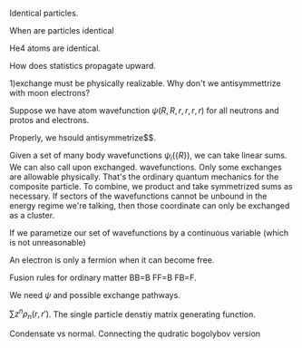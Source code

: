 Identical particles.

When are particles identical

He4 atoms are identical.

How does statistics propagate upward.

1)exchange must be physically realizable. Why don't we antisymmettrize
with moon electrons?

Suppose we have atom wavefunction $\psi(R,R,r,r,r,r)$ for all neutrons
and protos and electrons.

Properly, we hsould antisymmetrize$$.

Given a set of many body wavefunctions $\psi_{i}(\{R\})$, we can take
linear sums. We can also call upon exchanged. wavefunctions. Only some
exchanges are allowable physically. That's the ordinary quantum
mechanics for the composite particle. To combine, we product and take
symmetrized sums as necessary. If sectors of the wavefunctions cannot be
unbound in the energy regime we're talking, then those coordinate can
only be exchanged as a cluster.

If we parametize our set of wavefunctions by a continuous variable
(which is not unreasonable)

An electron is only a fermion when it can become free.

Fusion rules for ordinary matter BB=B FF=B FB=F.

We need $\psi$ and possible exchange pathways.

$\sum z^{n}\rho_{n}(r,r')$. The single particle denstiy matrix
generating function.

Condensate vs normal. Connecting the qudratic bogolybov version
